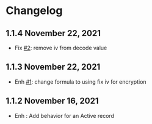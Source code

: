 # Changelog
## 1.1.4 November 22, 2021
* Fix [#2](https://github.com/mazfreelance/yii2-laravel-crypt/pull/2): remove iv from decode value
## 1.1.3 November 22, 2021
* Enh [#1](https://github.com/mazfreelance/yii2-laravel-crypt/pull/1): change formula to using fix iv for encryption
## 1.1.2 November 16, 2021
* Enh : Add behavior for an Active record
